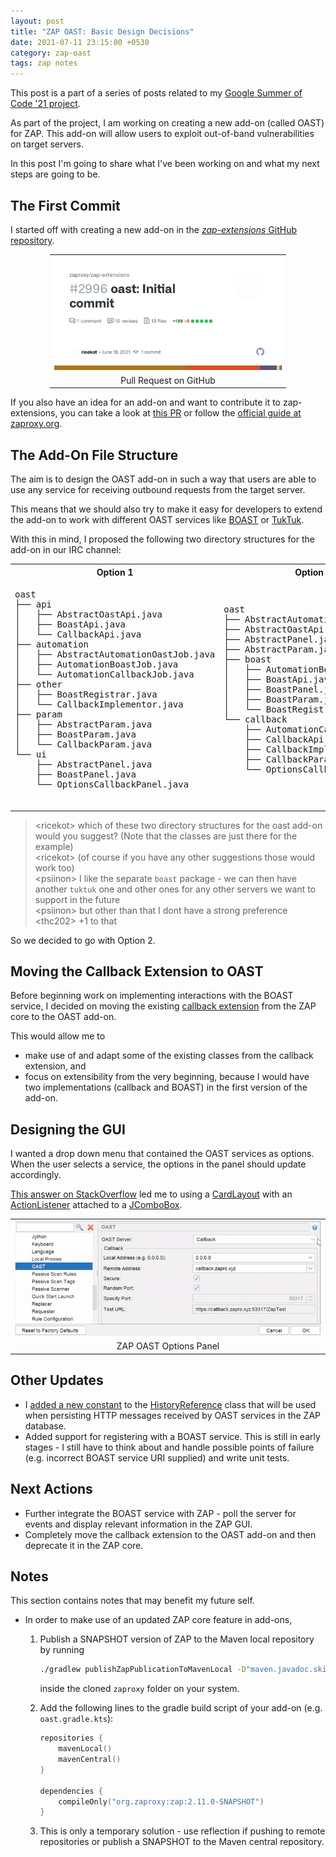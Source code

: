 ```yaml
---
layout: post
title: "ZAP OAST: Basic Design Decisions"
date: 2021-07-11 23:15:00 +0530
category: zap-oast
tags: zap notes
---
```


This post is a part of a series of posts related to my [Google Summer of Code '21 project](/projects/zap-oast/).

As part of the project, I am working on creating a new add-on (called OAST) for ZAP. This add-on will allow users to exploit out-of-band vulnerabilities on target servers.

In this post I'm going to share what I've been working on and what my next steps are going to be.

## The First Commit

I started off with creating a new add-on in the [_zap-extensions_ GitHub repository](https://github.com/zaproxy/zap-extensions).

<center>
<table style="table-layout: auto; width: 75%;">
<tbody>
<tr><td align="center">
<a href="https://github.com/zaproxy/zap-extensions/pull/2996">
<img src="/assets/images/zap-extensions-oast-init-pr.png" alt="GitHub Pull Request in zap-extensions: oast: Initial Commit">
</a>
</td></tr>
<tr><td align="center">
Pull Request on GitHub
</td></tr>
</tbody>
</table>
</center>

If you also have an idea for an add-on and want to contribute it to zap-extensions, you can take a look at [this PR](https://github.com/zaproxy/zap-extensions/pull/2996) or follow the [official guide at zaproxy.org](https://www.zaproxy.org/docs/developer/creating-new-addon-in-zap-extensions/).

## The Add-On File Structure

The aim is to design the OAST add-on in such a way that users are able to use any service for receiving outbound requests from the target server.

This means that we should also try to make it easy for developers to extend the add-on to work with different OAST services like [BOAST](https://github.com/marcoagner/boast) or [TukTuk](https://github.com/ArturSS7/TukTuk).

With this in mind, I proposed the following two directory structures for the add-on in our IRC channel:

<table>
  <tr>
    <th> Option 1 </th>
    <th> Option 2 </th>
  </tr>
  <tr>
    <td>
      <pre>
oast
├── api
│   ├── AbstractOastApi.java
│   ├── BoastApi.java
│   └── CallbackApi.java
├── automation
│   ├── AbstractAutomationOastJob.java
│   ├── AutomationBoastJob.java
│   └── AutomationCallbackJob.java
├── other
│   ├── BoastRegistrar.java
│   └── CallbackImplementor.java
├── param
│   ├── AbstractParam.java
│   ├── BoastParam.java
│   └── CallbackParam.java
└── ui
    ├── AbstractPanel.java
    ├── BoastPanel.java
    └── OptionsCallbackPanel.java
      </pre>
    </td>
    <td>
      <pre>
oast
├── AbstractAutomationOastJob.java
├── AbstractOastApi.java
├── AbstractPanel.java
├── AbstractParam.java
├── boast
│   ├── AutomationBoastJob.java
│   ├── BoastApi.java
│   ├── BoastPanel.java
│   ├── BoastParam.java
│   └── BoastRegistrar.java
└── callback
    ├── AutomationCallbackJob.java
    ├── CallbackApi.java
    ├── CallbackImplementor.java
    ├── CallbackParam.java
    └── OptionsCallbackPanel.java
      </pre>
    </td>
  </tr>
</table>

> &lt;ricekot&gt; which of these two directory structures for the oast add-on would you suggest? (Note that the classes are just there for the example) <br>
> &lt;ricekot&gt; (of course if you have any other suggestions those would work too) <br>
> &lt;psiinon&gt; I like the separate `boast` package - we can then have another `tuktuk` one and other ones for any other servers we want to support in the future <br>
> &lt;psiinon&gt; but other than that I dont have a strong preference <br>
> &lt;thc202&gt; +1 to that <br>

So we decided to go with Option 2.

## Moving the Callback Extension to OAST

Before beginning work on implementing interactions with the BOAST service, I decided on moving the existing [callback extension](https://github.com/zaproxy/zaproxy/tree/main/zap/src/main/java/org/zaproxy/zap/extension/callback) from the ZAP core to the OAST add-on.

This would allow me to

- make use of and adapt some of the existing classes from the callback extension, and
- focus on extensibility from the very beginning, because I would have two implementations (callback and BOAST) in the first version of the add-on.

## Designing the GUI

I wanted a drop down menu that contained the OAST services as options. When the user selects a service, the options in the panel should update accordingly.

[This answer on StackOverflow](https://stackoverflow.com/a/6432291/5511659) led me to using a [CardLayout](https://docs.oracle.com/javase/8/docs/api/java/awt/CardLayout.html) with an [ActionListener](https://docs.oracle.com/javase/8/docs/api/java/awt/event/ActionListener.html) attached to a [JComboBox](https://docs.oracle.com/javase/8/docs/api/javax/swing/JComboBox.html).

<center>
<table style="table-layout: auto;">
<tbody>
<tr><td align="center">
<img src="/assets/images/zap-oast-gui.gif" alt="An animated GIF of the ZAP OAST Options Panel showing how the options for the selected OAST servers are displayed dynamically."/>
</td></tr>
<tr><td align="center">
ZAP OAST Options Panel
</td></tr>
</tbody>
</table>
</center>

## Other Updates

- I [added a new constant](https://github.com/zaproxy/zaproxy/pull/6675) to the [HistoryReference](https://github.com/zaproxy/zaproxy/blob/9f5b48039ad17600165c615fed7b60d38edc3383/zap/src/main/java/org/parosproxy/paros/model/HistoryReference.java) class that will be used when persisting HTTP messages received by OAST services in the ZAP database.
- Added support for registering with a BOAST service. This is still in early stages - I still have to think about and handle possible points of failure (e.g. incorrect BOAST service URI supplied) and write unit tests.

## Next Actions

- Further integrate the BOAST service with ZAP - poll the server for events and display relevant information in the ZAP GUI.
- Completely move the callback extension to the OAST add-on and then deprecate it in the ZAP core.

## Notes

This section contains notes that may benefit my future self.

- In order to make use of an updated ZAP core feature in add-ons,

    1. Publish a SNAPSHOT version of ZAP to the Maven local repository by running 
        
        ```bash  
        ./gradlew publishZapPublicationToMavenLocal -D"maven.javadoc.skip=true"
        ```

        inside the cloned `zaproxy` folder on your system.
  
    2. Add the following lines to the gradle build script of your add-on (e.g. `oast.gradle.kts`):

        ```kotlin
        repositories {
            mavenLocal()
            mavenCentral()
        }

        dependencies {
            compileOnly("org.zaproxy:zap:2.11.0-SNAPSHOT")
        }
        ```
    
    3. This is only a temporary solution - use reflection if pushing to remote repositories or publish a SNAPSHOT to the Maven central repository.
